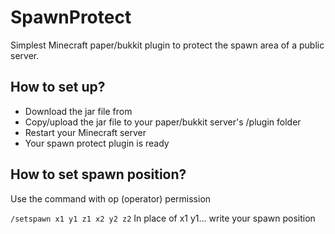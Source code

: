 # SpawnProtect
Simplest Minecraft paper/bukkit plugin to protect the spawn area of a public server.

## How to set up?
- Download the jar file from
- Copy/upload the jar file to your paper/bukkit server's /plugin folder
- Restart your Minecraft server
- Your spawn protect plugin is ready

## How to set spawn position?
Use the command with op (operator) permission

``` /setspawn x1 y1 z1 x2 y2 z2 ```
In place of x1 y1... write your spawn position
